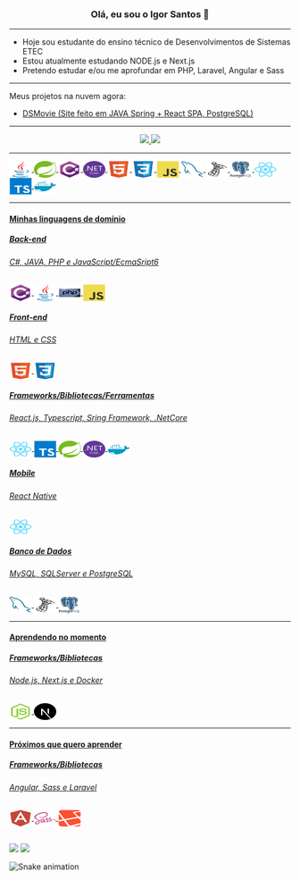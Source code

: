 
<h3 align="center"> Olá, eu sou o Igor Santos 👋 </h3>
  
<hr>  

- Hoje sou estudante do ensino técnico de Desenvolvimentos de Sistemas ETEC <br>
- Estou atualmente estudando NODE.js e Next.js <br>
- Pretendo estudar e/ou me aprofundar em PHP, Laravel, Angular e Sass <br>

<hr>

Meus projetos na nuvem agora:
- <a href="https://igor-dsmovie.netlify.app/">DSMovie (Site feito em JAVA Spring + React SPA, PostgreSQL)</a>

<hr>

<div align="center">
  <a href="https://github.com/Igor12345ps">
  <img height="180em" src="https://github-readme-stats.vercel.app/api?username=Igor12345ps&show_icons=true&theme=merko&include_all_commits=true&count_private=true&custom_title=Status do meu GitHub"/>
  <img height="180em" src="https://github-readme-stats.vercel.app/api/top-langs/?username=Igor12345ps&layout=compact&langs_count=20&theme=merko&custom_title=Linguagens mais ultilizadas"/>
</div>

<hr>
  
<div style="display: inline_block">
  <img align="center" alt="Igor-Java" height="30" width="40" src="https://raw.githubusercontent.com/devicons/devicon/master/icons/java/java-original.svg">
  <img align="center" alt="Igor-Spring" height="30" width="40" src="https://raw.githubusercontent.com/devicons/devicon/master/icons/spring/spring-original.svg">
  <img align="center" alt="Igor-Csharp" height="30" width="40" src="https://raw.githubusercontent.com/devicons/devicon/master/icons/csharp/csharp-original.svg">
  <img align="center" alt="Igor-DotNetCore" height="30" width="40" src="https://raw.githubusercontent.com/devicons/devicon/master/icons/dotnetcore/dotnetcore-original.svg">
  <img align="center" alt="Igor-HTML" height="30" width="40" src="https://raw.githubusercontent.com/devicons/devicon/master/icons/html5/html5-original.svg">
  <img align="center" alt="Igor-CSS" height="30" width="40" src="https://raw.githubusercontent.com/devicons/devicon/master/icons/css3/css3-original.svg">
  <img align="center" alt="Igor-Js" height="30" width="40" src="https://raw.githubusercontent.com/devicons/devicon/master/icons/javascript/javascript-original.svg">
  <img align="center" alt="Igor-MySql" height="30" width="40" src="https://raw.githubusercontent.com/devicons/devicon/master/icons/mysql/mysql-original.svg">
  <img align="center" alt="Igor-SQLServer" height="30" width="40" src="https://raw.githubusercontent.com/devicons/devicon/master/icons/microsoftsqlserver/microsoftsqlserver-plain.svg">
  <img align="center" alt="Igor-SQLServer" height="30" width="40" src="https://raw.githubusercontent.com/devicons/devicon/master/icons/postgresql/postgresql-original-wordmark.svg">
  <img align="center" alt="Igor-React" height="30" width="40" src="https://raw.githubusercontent.com/devicons/devicon/master/icons/react/react-original.svg">
  <!--
  <img align="center" alt="Igor-NodeJs" height="30" width="40" src="https://raw.githubusercontent.com/devicons/devicon/master/icons/nodejs/nodejs-original.svg">
  <img align="center" alt="Igor-NodeJs" height="30" width="40" src="https://raw.githubusercontent.com/devicons/devicon/master/icons/nextjs/nextjs-original.svg">
  <img align="center" alt="Igor-Angular" height="30" width="40" src="https://raw.githubusercontent.com/devicons/devicon/master/icons/angularjs/angularjs-plain.svg">
  -->
  <img align="center" alt="Igor-Ts" height="30" width="40" src="https://raw.githubusercontent.com/devicons/devicon/master/icons/typescript/typescript-plain.svg">
  <!--
  <img align="center" alt="Igor-Sass" height="30" width="40" src="https://raw.githubusercontent.com/devicons/devicon/master/icons/sass/sass-original.svg">
  <img align="center" alt="Igor-PHP" height="30" width="40" src="https://raw.githubusercontent.com/devicons/devicon/master/icons/php/php-original.svg">
  <img align="center" alt="Igor-Laravel" height="30" width="40" src="https://raw.githubusercontent.com/devicons/devicon/master/icons/laravel/laravel-plain.svg"> 
  -->
  <img align="center" alt="Igor-Docker" height="30" width="40" src="https://raw.githubusercontent.com/devicons/devicon/master/icons/docker/docker-plain.svg"> 
</div>
  
<hr>
  
<h4>Minhas linguagens de domínio</h4>
  <h5>Back-end</h5>
  <h6>C#, JAVA, PHP e JavaScript/EcmaSript6</h6>
    <img align="center" alt="Igor-Csharp" height="30" width="40" src="https://raw.githubusercontent.com/devicons/devicon/master/icons/csharp/csharp-original.svg">
    <img align="center" alt="Igor-Java" height="30" width="40" src="https://raw.githubusercontent.com/devicons/devicon/master/icons/java/java-original.svg">
    <img align="center" alt="Igor-PHP" height="30" width="40" src="https://raw.githubusercontent.com/devicons/devicon/master/icons/php/php-original.svg">
    <img align="center" alt="Igor-Js" height="30" width="40" src="https://raw.githubusercontent.com/devicons/devicon/master/icons/javascript/javascript-original.svg">
  <h5>Front-end</h5>
  <h6>HTML e CSS</h6>
    <img align="center" alt="Igor-HTML" height="30" width="40" src="https://raw.githubusercontent.com/devicons/devicon/master/icons/html5/html5-original.svg">
    <img align="center" alt="Igor-CSS" height="30" width="40" src="https://raw.githubusercontent.com/devicons/devicon/master/icons/css3/css3-original.svg">
  <h5>Frameworks/Bibliotecas/Ferramentas</h5>
  <h6>React.js, Typescript, Sring Framework, .NetCore</h6>
    <img align="center" alt="Igor-React" height="30" width="40" src="https://raw.githubusercontent.com/devicons/devicon/master/icons/react/react-original.svg">
    <img align="center" alt="Igor-Ts" height="30" width="40" src="https://raw.githubusercontent.com/devicons/devicon/master/icons/typescript/typescript-plain.svg">
    <img align="center" alt="Igor-Spring" height="30" width="40" src="https://raw.githubusercontent.com/devicons/devicon/master/icons/spring/spring-original.svg">
    <img align="center" alt="Igor-DotNetCore" height="30" width="40" src="https://raw.githubusercontent.com/devicons/devicon/master/icons/dotnetcore/dotnetcore-original.svg">
    <img align="center" alt="Igor-Docker" height="30" width="40" src="https://raw.githubusercontent.com/devicons/devicon/master/icons/docker/docker-plain.svg"> 
  <h5>Mobile</h5>
  <h6>React Native</h6>
     <img align="center" alt="Igor-React" height="30" width="40" src="https://raw.githubusercontent.com/devicons/devicon/master/icons/react/react-original.svg">
  <h5>Banco de Dados</h5>
  <h6>MySQL, SQLServer e PostgreSQL</h6>
     <img align="center" alt="Igor-MySql" height="30" width="40" src="https://raw.githubusercontent.com/devicons/devicon/master/icons/mysql/mysql-original.svg">
     <img align="center" alt="Igor-SQLServer" height="30" width="40" src="https://raw.githubusercontent.com/devicons/devicon/master/icons/microsoftsqlserver/microsoftsqlserver-plain.svg">
    <img align="center" alt="Igor-SQLServer" height="30" width="40" src="https://raw.githubusercontent.com/devicons/devicon/master/icons/postgresql/postgresql-original-wordmark.svg">

<hr>
  
<h4>Aprendendo no momento</h4>
  <h5>Frameworks/Bibliotecas</h5>
  <h6>Node.js, Next.js e Docker</h6>
    <img align="center" alt="Igor-NodeJs" height="30" width="40" src="https://raw.githubusercontent.com/devicons/devicon/master/icons/nodejs/nodejs-original.svg">
    <img align="center" alt="Igor-NodeJs" height="30" width="40" src="https://raw.githubusercontent.com/devicons/devicon/master/icons/nextjs/nextjs-original.svg">
    
<hr>
  
<h4>Próximos que quero aprender</h4> 
  <h5>Frameworks/Bibliotecas</h5>
  <h6>Angular, Sass e Laravel</h6>
    <img align="center" alt="Igor-Angular" height="30" width="40" src="https://raw.githubusercontent.com/devicons/devicon/master/icons/angularjs/angularjs-plain.svg">
    <img align="center" alt="Igor-Sass" height="30" width="40" src="https://raw.githubusercontent.com/devicons/devicon/master/icons/sass/sass-original.svg">
    <img align="center" alt="Igor-Laravel" height="30" width="40" src="https://raw.githubusercontent.com/devicons/devicon/master/icons/laravel/laravel-plain.svg"> 
   
##
  
<div> 
  <a href="https://www.youtube.com/channel/UClquR1cvr5Lo8zN1ecojBfQ" target="_blank"><img src="https://img.shields.io/badge/YouTube-FF0000?style=for-the-badge&logo=youtube&logoColor=white" target="_blank"></a>
  <a href="https://www.linkedin.com/in/igor-santos11/" target="_blank"><img src="https://img.shields.io/badge/-LinkedIn-%230077B5?style=for-the-badge&logo=linkedin&logoColor=white" target="_blank"></a> 
 
  ![Snake animation](https://github.com/Igor12345ps/Igor12345ps/blob/output/github-contribution-grid-snake.svg)
</div>
